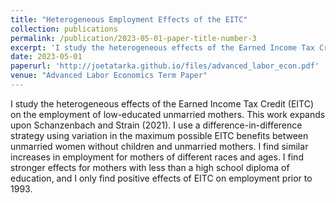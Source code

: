 ```yaml
---
title: "Heterogeneous Employment Effects of the EITC"
collection: publications
permalink: /publication/2023-05-01-paper-title-number-3
excerpt: 'I study the heterogeneous effects of the Earned Income Tax Credit (EITC) using a difference-in-difference approach comparing unmarried women without children to unmarried mothers.'
date: 2023-05-01
paperurl: 'http://joetatarka.github.io/files/advanced_labor_econ.pdf'
venue: "Advanced Labor Economics Term Paper"
---
```


I study the heterogeneous effects of the Earned Income Tax Credit (EITC) on the employment of low-educated unmarried mothers. This work expands upon Schanzenbach and Strain (2021). I use a difference-in-difference strategy using variation in the maximum possible EITC benefits between unmarried women without children and unmarried mothers. I find similar increases in employment for mothers of different races and ages. I find stronger effects for mothers with less than a high school diploma of education, and I only find positive effects of EITC on employment prior to 1993.
